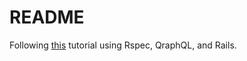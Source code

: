 # README

Following [this](https://www.codementor.io/karanjaeddy/build-a-to-do-list-api-with-graphql-api-rails-5-part-1-irjt1e7jm#comments-irjt1e7jm)
tutorial using Rspec, QraphQL, and Rails.
